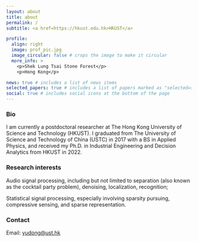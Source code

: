 ```yaml
---
layout: about
title: about
permalink: /
subtitle: <a href=https://hkust.edu.hk>HKUST</a>

profile:
  align: right
  image: prof_pic.jpg
  image_circular: false # crops the image to make it circular
  more_info: >
    <p>Shek Lung Tsai Stone Forest</p>
    <p>Hong Kong</p>

news: true # includes a list of news items
selected_papers: true # includes a list of papers marked as "selected={true}"
social: true # includes social icons at the bottom of the page
---
```

### Bio

I am currently a postdoctoral researcher at The Hong Kong University of Science and Technology (HKUST). I graduated from The University of Science and Technology of China (USTC) in 2017 with a BS in Applied Physics, and received my Ph.D. in Industrial Engineering and Decision Analytics from HKUST in 2022.

### Research interests

Audio signal processing, including but not limited to separation (also known as the cocktail party problem), denoising, localization, recognition;   

Statistical signal processing, especially involving sparsity pursuing, compressive sensing, and sparse representation.

### Contact

Email: yudong@ust.hk
